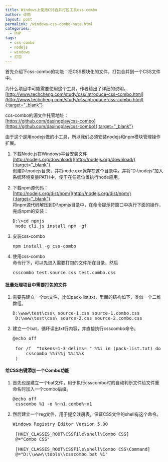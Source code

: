 ```yaml
---
title: Windows上使用CSS合并打包工具css-combo
author: 谇雨
layout: post
permalink: /windows-css-combo-note.html
categories:
  - PHP
tags:
  - css-combo
  - nodejs
  - windows
  - 打包
---
```

首先介绍下css-combo的功能：把CSS模块化的文件，打包合并到一个CSS文件中。

为什么项目中可能需要使用这个工具，作者给出了详细的说明。  
[http://www.techcheng.com/study/css/introduce-css-combo.html](http://www.techcheng.com/study/css/introduce-css-combo.html){:target="_blank"}

ccs-combo的源文件托管地址：  
[https://github.com/daxingplay/css-combo](https://github.com/daxingplay/css-combo){:target="_blank"}

由于这个是用nodejs做的小工具，所以我们必须安装nodejs和npm模块管理操作扩展。

1. 下载Node.js在Windows平台安装文件  
[http://nodejs.org/download/](http://nodejs.org/download/){:target="_blank"}  
创建D:\nodejs目录，并将node.exe保存在这个目录中。并将&#8221;D:\nodejs&#8221;加入系统环境变量PATH中，便于在任意位置执行node应用。

2. 下载npm源代码：  
[http://nodejs.org/dist/npm/](http://nodejs.org/dist/npm/){:target="_blank"}  
将npm源代码解压到D:\npmjs目录中，在命令提示符窗口中执行下面的操作，完成npm的安装：

    <pre>D:\>cd npmjs
    node cli.js install npm -gf</pre>

3. 安装css-combo  

    <pre>npm install -g css-combo</pre>

4. 使用css-combo  
命令行下，可以先进入需要打包的文件所在目录，然后

    <pre>csscombo test.source.css test.combo.css</pre>

<!--more-->

#### 批量处理项目中需要打包的文件

1. 需要先建立一个txt文件，比如pack-list.txt，里面的结构如下，类似一个二维数组。
    
    <pre>D:\www\test\css\ source-1.css source-1.combo.css
    D:\www\test\css\ source-2.css source-2.combo.css</pre>

2. 建立一个bat，循环读出txt行内容，并直接执行csscombo命令。

    <pre>@echo off

    for /f  "tokens=1-3 delims= " %%i in (pack-list.txt) do (
        csscombo %%i%%j %%i%%k
    )</pre>

#### 给CSS右键添加一个Combo功能

1. 首先也是建立一个bat文件，用于执行csscombo时的自动判断文件给文件重命名时加入一个combo后缀。

    <pre>@echo off
    csscombo %1 -o %~n1.combo%~x1</pre>

2. 然后建立一个reg文件，用于提交注册表，保证CSS文件的shell有这个命令。

    <pre>Windows Registry Editor Version 5.00

    [HKEY_CLASSES_ROOT\CSSFile\shell\Combo CSS]
    @="Combo CSS"

    [HKEY_CLASSES_ROOT\CSSFile\shell\Combo CSS\Command]
    @="D:\\www\\tools\\csscombo.bat %1"</pre>